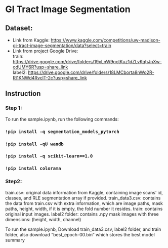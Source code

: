 ﻿# GI Tract Image Segmentation


## Dataset: 
* Link from Kaggle: https://www.kaggle.com/competitions/uw-madison-gi-tract-image-segmentation/data?select=train
* Link from project Google Drive:
<br />train:
 https://drive.google.com/drive/folders/19xLnW9qctKuz1dZLvKqhJnXw-odUMY6R?usp=share_link
<br />label2:
 https://drive.google.com/drive/folders/18LMCborta8nWo2R-Rl1KNWd4RvclT-2c?usp=share_link

## Instruction
### Step 1:
To run the sample.ipynb, run the following commands:

### `!pip install -q segmentation_models_pytorch`
### `!pip install -qU wandb`
### `!pip install -q scikit-learn==1.0`
### `!pip install colorama`

### Step2:
train.csv: original data information from Kaggle, containing image scans’ id, classes, and RLE segmentation array if provided.
train_data3.csv: contains the data from train.csv with extra information, which are image paths, mask paths, height, width, if it is empty, the fold number it resides.
train: contains original input images.
label2 folder: contains .npy mask images with three dimensions: (height, width, channel)


To run the sample.ipynb,
Download train_data3.csv, label2 folder, and train folder, also download “best_epoch-00.bin” which stores the best model summary

